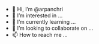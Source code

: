 - 👋 Hi, I’m @arpanchri
- 👀 I’m interested in ...
- 🌱 I’m currently learning ...
- 💞️ I’m looking to collaborate on ...
- 📫 How to reach me ...

<!---
arpanchri/arpanchri is a ✨ special ✨ repository because its `README.md` (this file) appears on your GitHub profile.
You can click the Preview link to take a look at your changes.
--->
